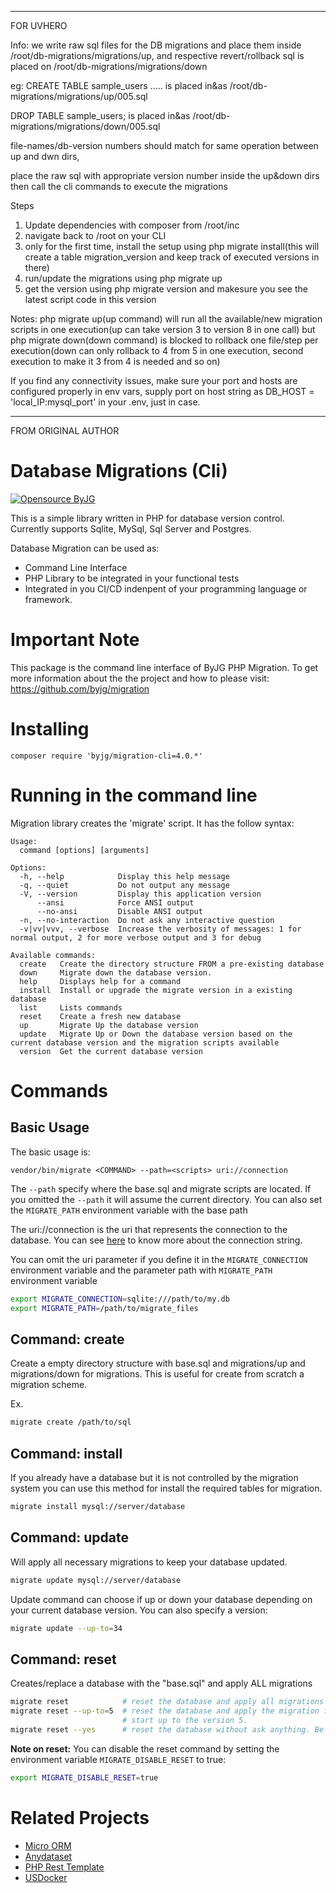 -------
FOR UVHERO

Info: we write raw sql files for the DB migrations and place them inside /root/db-migrations/migrations/up, and respective revert/rollback sql is placed on /root/db-migrations/migrations/down

eg: 
CREATE TABLE sample_users ..... is placed in&as /root/db-migrations/migrations/up/005.sql

DROP TABLE sample_users; is placed in&as /root/db-migrations/migrations/down/005.sql

file-names/db-version numbers should match for same operation between up and dwn dirs, 

place the raw sql with appropriate version number inside the up&down dirs then call the cli commands to execute the migrations

Steps
1. Update dependencies with composer from /root/inc
2. navigate back to /root on your CLI
3. only for the first time, install the setup using php migrate install(this will create a table migration_version and keep track of executed versions in there)
4. run/update the migrations using php migrate up
5. get the version using php migrate version and makesure you see the latest script code in this version

Notes: php migrate up(up command) will run all the available/new migration scripts in one execution(up can take version 3 to version 8 in one call) but php migrate down(down command) is blocked to rollback one file/step per execution(down can only rollback to 4 from 5 in one execution, second execution to make it 3 from 4 is needed and so on)

If you find any connectivity issues, make sure your port and hosts are configured properly in env vars, supply port on host string as DB_HOST = 'local_IP:mysql_port' in your .env, just in case.



-------
FROM ORIGINAL AUTHOR


# Database Migrations (Cli)

[![Opensource ByJG](https://img.shields.io/badge/opensource-byjg.com-brightgreen.svg)](http://opensource.byjg.com)

This is a simple library written in PHP for database version control. Currently supports Sqlite, MySql, Sql Server and Postgres.

Database Migration can be used as:
  - Command Line Interface
  - PHP Library to be integrated in your functional tests
  - Integrated in you CI/CD indenpent of your programming language or framework.
  
# Important Note

This package is the command line interface of ByJG PHP Migration. 
To get more information about the the project and how to please visit:
https://github.com/byjg/migration


# Installing

```
composer require 'byjg/migration-cli=4.0.*'
```

# Running in the command line

Migration library creates the 'migrate' script. It has the follow syntax:

```
Usage:
  command [options] [arguments]

Options:
  -h, --help            Display this help message
  -q, --quiet           Do not output any message
  -V, --version         Display this application version
      --ansi            Force ANSI output
      --no-ansi         Disable ANSI output
  -n, --no-interaction  Do not ask any interactive question
  -v|vv|vvv, --verbose  Increase the verbosity of messages: 1 for normal output, 2 for more verbose output and 3 for debug

Available commands:
  create   Create the directory structure FROM a pre-existing database
  down     Migrate down the database version.
  help     Displays help for a command
  install  Install or upgrade the migrate version in a existing database
  list     Lists commands
  reset    Create a fresh new database
  up       Migrate Up the database version
  update   Migrate Up or Down the database version based on the current database version and the migration scripts available
  version  Get the current database version
```

# Commands

## Basic Usage

The basic usage is:

```text
vendor/bin/migrate <COMMAND> --path=<scripts> uri://connection
```

The `--path` specify where the base.sql and migrate scripts are located. 
If you omitted the `--path` it will assume the current directory. You can also
set the `MIGRATE_PATH` environment variable with the base path 

The uri://connection is the uri that represents the connection to the database. 
You can see [here](https://github.com/byjg/anydataset-db)
to know more about the connection string.

You can omit the uri parameter if you define it in the 
`MIGRATE_CONNECTION` environment variable and the parameter path with
`MIGRATE_PATH` environment variable

```bash
export MIGRATE_CONNECTION=sqlite:///path/to/my.db
export MIGRATE_PATH=/path/to/migrate_files
```
  
## Command: create

Create a empty directory structure with base.sql and migrations/up and migrations/down for migrations. This is
useful for create from scratch a migration scheme.

Ex.

```bash
migrate create /path/to/sql 
```

## Command: install 

If you already have a database but it is not controlled by the migration system you can use this method for 
install the required tables for migration.

```bash
migrate install mysql://server/database
```

## Command: update

Will apply all necessary migrations to keep your database updated.

```bash
migrate update mysql://server/database
```

Update command can choose if up or down your database depending on your current database version.
You can also specify a version: 

```bash
migrate update --up-to=34
``` 

## Command: reset

Creates/replace a database with the "base.sql" and apply ALL migrations

```bash
migrate reset            # reset the database and apply all migrations scripts.
migrate reset --up-to=5  # reset the database and apply the migration from the 
                         # start up to the version 5.
migrate reset --yes      # reset the database without ask anything. Be careful!!
```

**Note on reset:** You can disable the reset command by setting the environment variable 
`MIGRATE_DISABLE_RESET` to true:

```bash
export MIGRATE_DISABLE_RESET=true
```

# Related Projects

- [Micro ORM](https://github.com/byjg/micro-orm)
- [Anydataset](https://github.com/byjg/anydataset)
- [PHP Rest Template](https://github.com/byjg/php-rest-template)
- [USDocker](https://github.com/usdocker/usdocker)

